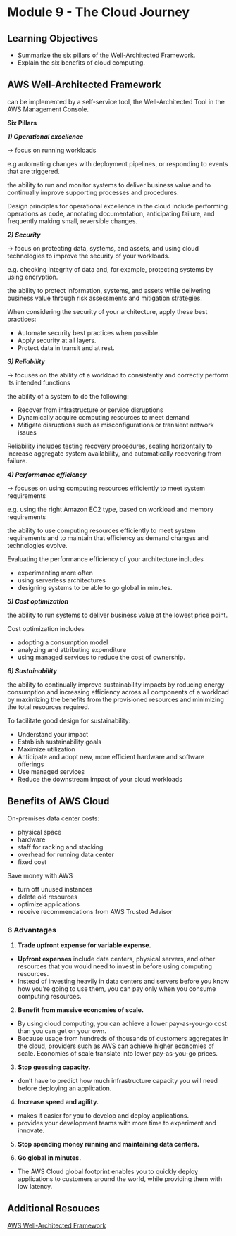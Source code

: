 # Module 9 - The Cloud Journey

## Learning Objectives

- Summarize the six pillars of the Well-Architected Framework.  
- Explain the six benefits of cloud computing.

## AWS Well-Architected Framework

can be implemented by a self-service tool, the Well-Architected Tool in the AWS Management Console. 

**Six Pillars**


***1) Operational excellence*** 

-> focus on running workloads

e.g automating changes with deployment pipelines, or responding to events that are triggered. 

the ability to run and monitor systems to deliver business value and to continually improve supporting processes and procedures.  

Design principles for operational excellence in the cloud include performing operations as code, annotating documentation, anticipating failure, and frequently making small, reversible changes.

***2) Security*** 

-> focus on protecting data, systems, and assets, and using cloud technologies to improve the security of your workloads.

e.g. checking integrity of data and, for example, protecting systems by using encryption. 

the ability to protect information, systems, and assets while delivering business value through risk assessments and mitigation strategies. 

When considering the security of your architecture, apply these best practices:

- Automate security best practices when possible.
- Apply security at all layers.
- Protect data in transit and at rest.

***3) Reliability*** 

-> focuses on the ability of a workload to consistently and correctly perform its intended functions

the ability of a system to do the following:

- Recover from infrastructure or service disruptions
- Dynamically acquire computing resources to meet demand
- Mitigate disruptions such as misconfigurations or transient network issues

Reliability includes testing recovery procedures, scaling horizontally to increase aggregate system availability, and automatically recovering from failure.

***4) Performance efficiency*** 

-> focuses on using computing resources efficiently to meet system requirements

e.g. using the right Amazon EC2 type, based on workload and memory requirements


the ability to use computing resources efficiently to meet system requirements and to maintain that efficiency as demand changes and technologies evolve. 


Evaluating the performance efficiency of your architecture includes 
- experimenting more often
- using serverless architectures
- designing systems to be able to go global in minutes.


***5) Cost optimization*** 

the ability to run systems to deliver business value at the lowest price point. 

Cost optimization includes
- adopting a consumption model
- analyzing and attributing expenditure
- using managed services to reduce the cost of ownership.

***6) Sustainability*** 

the ability to continually improve sustainability impacts by reducing energy consumption and increasing efficiency across all components of a workload by maximizing the benefits from the provisioned resources and minimizing the total resources required.


To facilitate good design for sustainability:

- Understand your impact
- Establish sustainability goals
- Maximize utilization
- Anticipate and adopt new, more efficient hardware and software offerings
- Use managed services
- Reduce the downstream impact of your cloud workloads


## Benefits of AWS Cloud

On-premises data center costs:
- physical space
- hardware
- staff for racking and stacking
- overhead for running data center
- fixed cost


Save money with AWS
- turn off unused instances
- delete old resources
- optimize applications
- receive recommendations from AWS Trusted Advisor

### **6 Advantages**

1. **Trade upfront expense for variable expense.**

- **Upfront expenses** include data centers, physical servers, and other resources that you would need to invest in before using computing resources. 
- Instead of investing heavily in data centers and servers before you know how you’re going to use them, you can pay only when you consume computing resources.


2. **Benefit from massive economies of scale.**

- By using cloud computing, you can achieve a lower pay-as-you-go cost than you can get on your own. 
- Because usage from hundreds of thousands of customers aggregates in the cloud, providers such as AWS can achieve higher economies of scale. Economies of scale translate into lower pay-as-you-go prices.


3. **Stop guessing capacity.**

- don’t have to predict how much infrastructure capacity you will need before deploying an application. 


4. **Increase speed and agility.**

- makes it easier for you to develop and deploy applications.
- provides your development teams with more time to experiment and innovate.


5. **Stop spending money running and maintaining data centers.**


6. **Go global in minutes.**
- The AWS Cloud global footprint enables you to quickly deploy applications to customers around the world, while providing them with low latency.


## Additional Resouces

[AWS Well-Architected Framework](https://docs.aws.amazon.com/wellarchitected/latest/framework/welcome.html)
